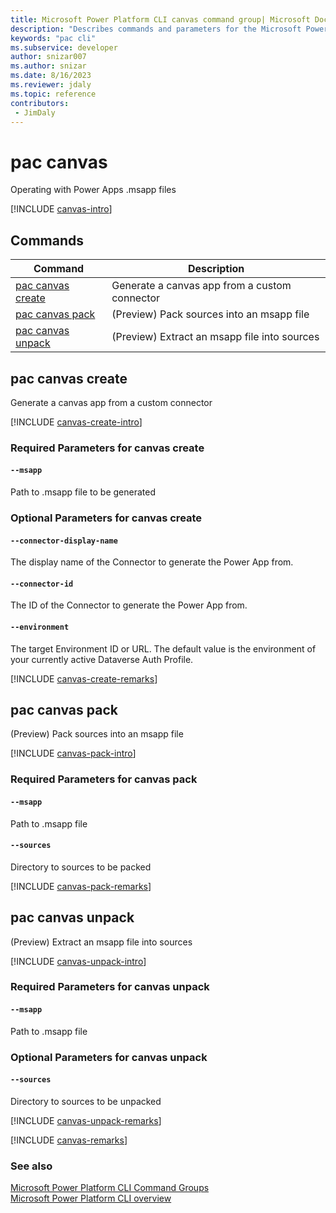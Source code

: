 ```yaml
---
title: Microsoft Power Platform CLI canvas command group| Microsoft Docs
description: "Describes commands and parameters for the Microsoft Power Platform CLI canvas command group."
keywords: "pac cli"
ms.subservice: developer
author: snizar007
ms.author: snizar
ms.date: 8/16/2023
ms.reviewer: jdaly
ms.topic: reference
contributors: 
 - JimDaly
---
```

<!-- 
Do not edit this file. 
This file is generated by a program and any changes will be overwritten when this topic is re-generated.
Use the include files to add additional content to this topic.
-->
# pac canvas

Operating with Power Apps .msapp files

[!INCLUDE [canvas-intro](includes/canvas-intro.md)]

## Commands

|Command|Description|
|---------|---------|
|[pac canvas create](#pac-canvas-create)|Generate a canvas app from a custom connector|
|[pac canvas pack](#pac-canvas-pack)|(Preview) Pack sources into an msapp file|
|[pac canvas unpack](#pac-canvas-unpack)|(Preview) Extract an msapp file into sources|


## pac canvas create

Generate a canvas app from a custom connector

[!INCLUDE [canvas-create-intro](includes/canvas-create-intro.md)]


### Required Parameters for canvas create

#### `--msapp`

Path to .msapp file to be generated


### Optional Parameters for canvas create

#### `--connector-display-name`

The display name of the Connector to generate the Power App from.

#### `--connector-id`

The ID of the Connector to generate the Power App from.

#### `--environment`

The target Environment ID or URL. The default value is the environment of your currently active Dataverse Auth Profile.

[!INCLUDE [canvas-create-remarks](includes/canvas-create-remarks.md)]

## pac canvas pack

(Preview) Pack sources into an msapp file

[!INCLUDE [canvas-pack-intro](includes/canvas-pack-intro.md)]


### Required Parameters for canvas pack

#### `--msapp`

Path to .msapp file

#### `--sources`

Directory to sources to be packed

[!INCLUDE [canvas-pack-remarks](includes/canvas-pack-remarks.md)]

## pac canvas unpack

(Preview) Extract an msapp file into sources

[!INCLUDE [canvas-unpack-intro](includes/canvas-unpack-intro.md)]


### Required Parameters for canvas unpack

#### `--msapp`

Path to .msapp file


### Optional Parameters for canvas unpack

#### `--sources`

Directory to sources to be unpacked

[!INCLUDE [canvas-unpack-remarks](includes/canvas-unpack-remarks.md)]

[!INCLUDE [canvas-remarks](includes/canvas-remarks.md)]

### See also

[Microsoft Power Platform CLI Command Groups](index.md)<br />
[Microsoft Power Platform CLI overview](../introduction.md)